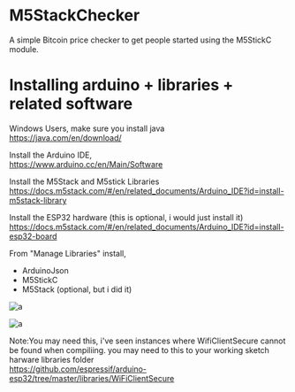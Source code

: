# M5StackChecker
A simple Bitcoin price checker to get people started using the M5StickC module.

# Installing arduino + libraries + related software 

Windows Users, make sure you install java <br>
https://java.com/en/download/

Install the Arduino IDE,<br>
https://www.arduino.cc/en/Main/Software

Install the M5Stack and M5stick Libraries <br>
https://docs.m5stack.com/#/en/related_documents/Arduino_IDE?id=install-m5stack-library

Install the ESP32 hardware (this is optional, i would just install it)<br>https://docs.m5stack.com/#/en/related_documents/Arduino_IDE?id=install-esp32-board


From "Manage Libraries" install,<br>
- ArduinoJson
- M5StickC
- M5Stack (optional, but i did it)

![a](https://i.imgur.com/mCfnhZN.png)


![a](https://can01.anibis.ch/Bauteile---Bausatze-M5StickC-ESP32-PICO-Mini-IoT/?464x348/0/60/anibis/351/534/030/2Re5rV0XiEKd58mhbUR9Dw_1.jpg)

Note:You may need this, i've seen instances where WifiClientSecure cannot be found when compiliing. you may need to this to your working sketch harware libraries folder <br>
https://github.com/espressif/arduino-esp32/tree/master/libraries/WiFiClientSecure
